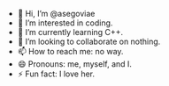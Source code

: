 - 👋 Hi, I’m @asegoviae
- 👀 I’m interested in coding.
- 🌱 I’m currently learning C++.
- 💞️ I’m looking to collaborate on nothing.
- 📫 How to reach me: no way.
- 😄 Pronouns: me, myself, and I.
- ⚡ Fun fact: I love her.

<!---
asegoviae/asegoviae is a ✨ special ✨ repository because its `README.md` (this file) appears on your GitHub profile.
You can click the Preview link to take a look at your changes.
--->
